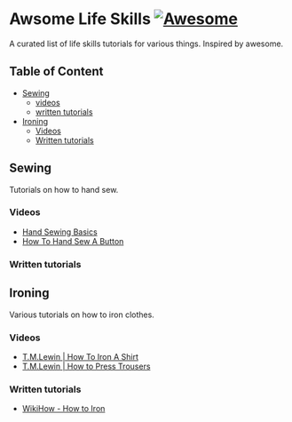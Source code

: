 # Awsome Life Skills [![Awesome](https://cdn.rawgit.com/sindresorhus/awesome/d7305f38d29fed78fa85652e3a63e154dd8e8829/media/badge.svg)](https://github.com/sindresorhus/awesome)
A curated list of life skills tutorials for various things. Inspired by awesome.

## Table of Content
- [Sewing](#sewing)
  - [videos](#videos)
  - [written tutorials](#written-tutorials)
- [Ironing](#clothes-ironing)
  - [Videos](#videos)
  - [Written tutorials](#written-tutorials)

## Sewing
Tutorials on how to hand sew.

### Videos
- [Hand Sewing Basics](https://www.youtube.com/watch?v=B2mfJweh8a0)
- [How To Hand Sew A Button](https://youtu.be/rQRq--7InTE?t=69)

### Written tutorials

## Ironing
Various tutorials on how to iron clothes.

### Videos
- [T.M.Lewin | How To Iron A Shirt](https://www.youtube.com/watch?v=yK6iQj-I_0w)
- [T.M.Lewin | How to Press Trousers](https://www.youtube.com/watch?v=Lhuhb2KNqVM)

### Written tutorials
- [WikiHow - How to Iron](http://www.wikihow.com/Iron)



